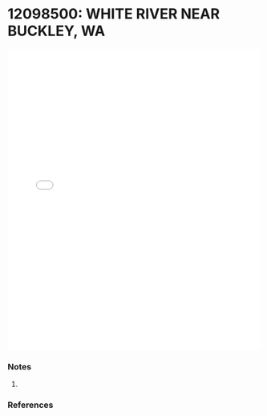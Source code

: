 # 12098500: WHITE RIVER NEAR BUCKLEY, WA

<iframe src="/_static/stations/12098500_fdc.html" width="100%" height="600" frameborder="0"></iframe>

### Notes
1. 

### References

